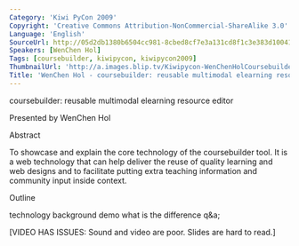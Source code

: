 ```yaml
---
Category: 'Kiwi PyCon 2009'
Copyright: 'Creative Commons Attribution-NonCommercial-ShareAlike 3.0'
Language: 'English'
SourceUrl: http://05d2db1380b6504cc981-8cbed8cf7e3a131cd8f1c3e383d10041.r93.cf2.rackcdn.com/kiwi-pycon-2009/128_wenchen-hol-coursebuilder-reusable-multimodal-elearning-resource-editor.flv
Speakers: [WenChen Hol]
Tags: [coursebuilder, kiwipycon, kiwipycon2009]
ThumbnailUrl: 'http://a.images.blip.tv/Kiwipycon-WenChenHolCoursebuilderReusableMultimodalElearningResourc896-68.jpg'
Title: 'WenChen Hol - coursebuilder: reusable multimodal elearning resource editor'
---
```

coursebuilder: reusable multimodal elearning resource editor

Presented by WenChen Hol

Abstract

To showcase and explain the core technology of the coursebuilder tool. It is a
web technology that can help deliver the reuse of quality learning and web
designs and to facilitate putting extra teaching information and community
input inside context.

Outline

technology background demo what is the difference q&a;

[VIDEO HAS ISSUES: Sound and video are poor. Slides are hard to read.]

